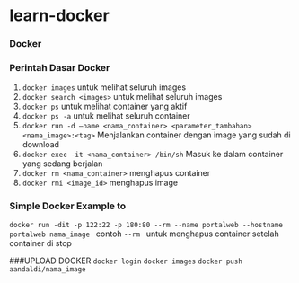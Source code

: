 # learn-docker
### Docker

### Perintah Dasar Docker
1. ```docker images```              untuk melihat seluruh images
2. ```docker search <images>```     untuk melihat seluruh images
3. ```docker ps```                  untuk melihat container yang aktif
4. ```docker ps -a```               untuk melihat seluruh container
5. ```docker run -d –name <nama_container> <parameter_tambahan> <nama_image>:<tag>``` Menjalankan container dengan image yang sudah di download
6. ```docker exec -it <nama_container> /bin/sh``` Masuk ke dalam container yang sedang berjalan
7. ```docker rm <nama_container>``` menghapus container
8. ```docker rmi <image_id>```  menghapus image


### Simple Docker Example to 
```docker run -dit -p 122:22 -p 180:80 --rm --name portalweb --hostname portalweb nama_image ```  contoh
```--rm ``` untuk menghapus container setelah container di stop

###UPLOAD DOCKER
```docker login```
```docker images```
```docker push aandaldi/nama_image```



